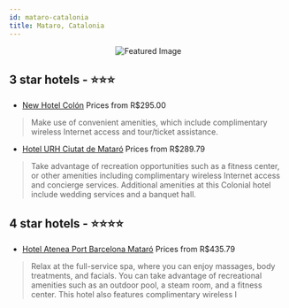 ```yaml
---
id: mataro-catalonia
title: Mataro, Catalonia
---
```


<center><img src="https://i.travelapi.com/hotels/10000000/9550000/9542100/9542012/51d80945_z.jpg" alt="Featured Image" /></center>


##  3 star hotels - ⭐️⭐️⭐️

-    [New Hotel Colón](https://us.hurb.com/hotels/mataro/new-hotel-colon-JNP-JP887098?cmp=18055) Prices from R$295.00
   > Make use of convenient amenities, which include complimentary wireless Internet access and tour/ticket assistance.
-    [Hotel URH Ciutat de Mataró](https://us.hurb.com/hotels/mataro/hotel-urh-ciutat-de-mataro-JNP-JP455580?cmp=18055) Prices from R$289.79
   > Take advantage of recreation opportunities such as a fitness center, or other amenities including complimentary wireless Internet access and concierge services. Additional amenities at this Colonial hotel include wedding services and a banquet hall.

##  4 star hotels - ⭐️⭐️⭐️⭐️

-    [Hotel Atenea Port Barcelona Mataró](https://us.hurb.com/hotels/mataro/hotel-atenea-port-barcelona-mataro-JNP-JP006306?cmp=18055) Prices from R$435.79
   > Relax at the full-service spa, where you can enjoy massages, body treatments, and facials. You can take advantage of recreational amenities such as an outdoor pool, a steam room, and a fitness center. This hotel also features complimentary wireless I
